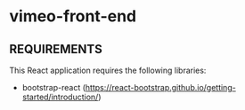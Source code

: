 # vimeo-front-end

REQUIREMENTS
------------

This React application requires the following libraries:

 * bootstrap-react (https://react-bootstrap.github.io/getting-started/introduction/)
 
 
 
